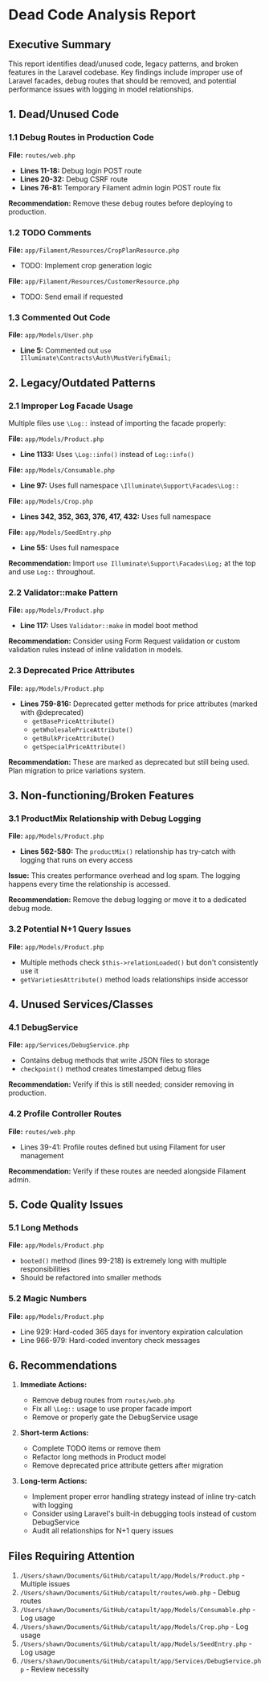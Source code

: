 # Dead Code Analysis Report

## Executive Summary

This report identifies dead/unused code, legacy patterns, and broken features in the Laravel codebase. Key findings include improper use of Laravel facades, debug routes that should be removed, and potential performance issues with logging in model relationships.

## 1. Dead/Unused Code

### 1.1 Debug Routes in Production Code
**File:** `routes/web.php`
- **Lines 11-18:** Debug login POST route
- **Lines 20-32:** Debug CSRF route
- **Lines 76-81:** Temporary Filament admin login POST route fix

**Recommendation:** Remove these debug routes before deploying to production.

### 1.2 TODO Comments
**File:** `app/Filament/Resources/CropPlanResource.php`
- TODO: Implement crop generation logic

**File:** `app/Filament/Resources/CustomerResource.php`
- TODO: Send email if requested

### 1.3 Commented Out Code
**File:** `app/Models/User.php`
- **Line 5:** Commented out `use Illuminate\Contracts\Auth\MustVerifyEmail;`

## 2. Legacy/Outdated Patterns

### 2.1 Improper Log Facade Usage
Multiple files use `\Log::` instead of importing the facade properly:

**File:** `app/Models/Product.php`
- **Line 1133:** Uses `\Log::info()` instead of `Log::info()`

**File:** `app/Models/Consumable.php`
- **Line 97:** Uses full namespace `\Illuminate\Support\Facades\Log::`

**File:** `app/Models/Crop.php`
- **Lines 342, 352, 363, 376, 417, 432:** Uses full namespace

**File:** `app/Models/SeedEntry.php`
- **Line 55:** Uses full namespace

**Recommendation:** Import `use Illuminate\Support\Facades\Log;` at the top and use `Log::` throughout.

### 2.2 Validator::make Pattern
**File:** `app/Models/Product.php`
- **Line 117:** Uses `Validator::make` in model boot method

**Recommendation:** Consider using Form Request validation or custom validation rules instead of inline validation in models.

### 2.3 Deprecated Price Attributes
**File:** `app/Models/Product.php`
- **Lines 759-816:** Deprecated getter methods for price attributes (marked with @deprecated)
  - `getBasePriceAttribute()`
  - `getWholesalePriceAttribute()`
  - `getBulkPriceAttribute()`
  - `getSpecialPriceAttribute()`

**Recommendation:** These are marked as deprecated but still being used. Plan migration to price variations system.

## 3. Non-functioning/Broken Features

### 3.1 ProductMix Relationship with Debug Logging
**File:** `app/Models/Product.php`
- **Lines 562-580:** The `productMix()` relationship has try-catch with logging that runs on every access

**Issue:** This creates performance overhead and log spam. The logging happens every time the relationship is accessed.

**Recommendation:** Remove the debug logging or move it to a dedicated debug mode.

### 3.2 Potential N+1 Query Issues
**File:** `app/Models/Product.php`
- Multiple methods check `$this->relationLoaded()` but don't consistently use it
- `getVarietiesAttribute()` method loads relationships inside accessor

## 4. Unused Services/Classes

### 4.1 DebugService
**File:** `app/Services/DebugService.php`
- Contains debug methods that write JSON files to storage
- `checkpoint()` method creates timestamped debug files

**Recommendation:** Verify if this is still needed; consider removing in production.

### 4.2 Profile Controller Routes
**File:** `routes/web.php`
- Lines 39-41: Profile routes defined but using Filament for user management

**Recommendation:** Verify if these routes are needed alongside Filament admin.

## 5. Code Quality Issues

### 5.1 Long Methods
**File:** `app/Models/Product.php`
- `booted()` method (lines 99-218) is extremely long with multiple responsibilities
- Should be refactored into smaller methods

### 5.2 Magic Numbers
**File:** `app/Models/Product.php`
- Line 929: Hard-coded 365 days for inventory expiration calculation
- Line 966-979: Hard-coded inventory check messages

## 6. Recommendations

1. **Immediate Actions:**
   - Remove debug routes from `routes/web.php`
   - Fix all `\Log::` usage to use proper facade import
   - Remove or properly gate the DebugService usage

2. **Short-term Actions:**
   - Complete TODO items or remove them
   - Refactor long methods in Product model
   - Remove deprecated price attribute getters after migration

3. **Long-term Actions:**
   - Implement proper error handling strategy instead of inline try-catch with logging
   - Consider using Laravel's built-in debugging tools instead of custom DebugService
   - Audit all relationships for N+1 query issues

## Files Requiring Attention

1. `/Users/shawn/Documents/GitHub/catapult/app/Models/Product.php` - Multiple issues
2. `/Users/shawn/Documents/GitHub/catapult/routes/web.php` - Debug routes
3. `/Users/shawn/Documents/GitHub/catapult/app/Models/Consumable.php` - Log usage
4. `/Users/shawn/Documents/GitHub/catapult/app/Models/Crop.php` - Log usage
5. `/Users/shawn/Documents/GitHub/catapult/app/Models/SeedEntry.php` - Log usage
6. `/Users/shawn/Documents/GitHub/catapult/app/Services/DebugService.php` - Review necessity